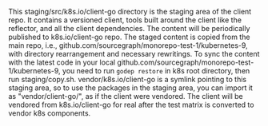 This staging/src/k8s.io/client-go directory is the staging area of the client repo. It contains a versioned client, tools built around the client like the reflector, and all the client dependencies. The content will be periodically published to k8s.io/client-go repo.
The staged content is copied from the main repo, i.e., github.com/sourcegraph/monorepo-test-1/kubernetes-9, with directory rearrangement and necessary rewritings. To sync the content with the latest code in your local github.com/sourcegraph/monorepo-test-1/kubernetes-9, you need to run `godep restore` in k8s root directory, then run staging/copy.sh.
vendor/k8s.io/client-go is a symlink pointing to this staging area, so to use the packages in the staging area, you can import it as "vendor/client-go/<package-name>", as if the client were vendored. The client will be vendored from k8s.io/client-go for real after the test matrix is converted to vendor k8s components.

